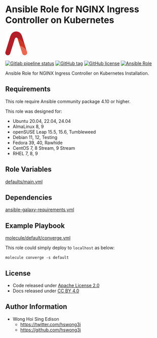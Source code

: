 # Ansible Role for NGINX Ingress Controller on Kubernetes

<a href="https://alvistack.com" title="AlviStack" target="_blank"><img src="/alvistack.svg" height="75" alt="AlviStack"></a>

[![Gitlab pipeline status](https://img.shields.io/gitlab/pipeline/alvistack/ansible-role-kube_ingress_nginx/master)](https://gitlab.com/alvistack/ansible-role-kube_ingress_nginx/-/pipelines)
[![GitHub tag](https://img.shields.io/github/tag/alvistack/ansible-role-kube_ingress_nginx.svg)](https://github.com/alvistack/ansible-role-kube_ingress_nginx/tags)
[![GitHub license](https://img.shields.io/github/license/alvistack/ansible-role-kube_ingress_nginx.svg)](https://github.com/alvistack/ansible-role-kube_ingress_nginx/blob/master/LICENSE)
[![Ansible Role](https://img.shields.io/badge/galaxy-alvistack.kube_ingress_nginx-blue.svg)](https://galaxy.ansible.com/alvistack/kube_ingress_nginx)

Ansible Role for NGINX Ingress Controller on Kubernetes Installation.

## Requirements

This role require Ansible community package 4.10 or higher.

This role was designed for:

- Ubuntu 20.04, 22.04, 24.04
- AlmaLinux 8, 9
- openSUSE Leap 15.5, 15.6, Tumbleweed
- Debian 11, 12, Testing
- Fedora 39, 40, Rawhide
- CentOS 7, 8 Stream, 9 Stream
- RHEL 7, 8, 9

## Role Variables

[defaults/main.yml](defaults/main.yml)

## Dependencies

[ansible-galaxy-requirements.yml](ansible-galaxy-requirements.yml)

## Example Playbook

[molecule/default/converge.yml](molecule/default/converge.yml)

This role could simply deploy to `localhost` as below:

    molecule converge -s default

## License

- Code released under [Apache License 2.0](LICENSE)
- Docs released under [CC BY 4.0](http://creativecommons.org/licenses/by/4.0/)

## Author Information

- Wong Hoi Sing Edison
  - <https://twitter.com/hswong3i>
  - <https://github.com/hswong3i>
